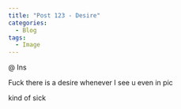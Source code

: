 ```yaml
---
title: "Post 123 - Desire"
categories:
  - Blog
tags:
  - Image
---
```


@ Ins

Fuck there is a desire whenever I see u even in pic

kind of sick


<script src="https://utteranc.es/client.js"
        repo="serendipityinlife/serendipityinlife.github.io"
        issue-term="pathname"
        theme="github-light"
        crossorigin="anonymous"
        async>
</script>
